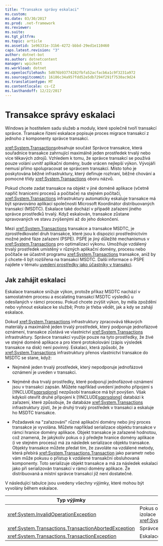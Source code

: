 ```yaml
---
title: "Transakce správy eskalaci"
ms.custom: 
ms.date: 03/30/2017
ms.prod: .net-framework
ms.reviewer: 
ms.suite: 
ms.tgt_pltfrm: 
ms.topic: article
ms.assetid: 1e96331e-31b6-4272-bbbd-29ed1e110460
caps.latest.revision: "3"
author: dotnet-bot
ms.author: dotnetcontent
manager: wpickett
ms.workload: dotnet
ms.openlocfilehash: 5d076b93774282fbfa52acfacb6a1c9f3231a972
ms.sourcegitcommit: 16186c34a957fdd52e5db7294f291f7530ac9d24
ms.translationtype: MT
ms.contentlocale: cs-CZ
ms.lasthandoff: 12/22/2017
---
```

# <a name="transaction-management-escalation"></a>Transakce správy eskalaci
Windows je hostitelem sadu služeb a moduly, které společně tvoří transakcí správce. Transakce řízení eskalace popisuje proces migrace transakcí z jednoho z komponenty správce transakcí.  
  
 <xref:System.Transactions>obsahuje součást Správce transakce, která souřadnice transakce zahrnující maximálně jeden prostředek trvalý nebo více těkavých zdrojů. Vzhledem k tomu, že správce transakcí se používá pouze volání uvnitř aplikační domény, bude vrácen nejlepší výkon. Vývojáři nemusí přímo spolupracovat se správcem transakcí. Místo toho je poskytována běžné infrastruktury, který definuje rozhraní, běžné chování a pomocné třídy <xref:System.Transactions> oboru názvů.  
  
 Pokud chcete zadat transakce na objekt v jiné doméně aplikace (včetně napříč hranicemi procesů a počítače) na stejném počítači, <xref:System.Transactions> infrastruktury automaticky eskaluje transakce má být spravováno aplikací společnosti Microsoft Koordinátor distribuovaných transakcí (MSDTC). Eskalace také dochází v případě zařazení jiného správce prostředků trvalý. Když eskalován, transakce zůstane spravovaných ve stavu zvýšenými až do jeho dokončení.  
  
 Mezi <xref:System.Transactions> transakce a transakce MSDTC, je zprostředkovatel druh transakce, které jsou k dispozici prostřednictvím možné jedné fáze zařazení (PSPE). PSPE je jiný důležité mechanismus v <xref:System.Transactions> pro optimalizaci výkonu. Umožňuje vzdálený trvalý prostředek umístěný v různých aplikační domény, procesu nebo počítače se účastnit programu <xref:System.Transactions> transakce, aniž by ji chcete-li být rozšířena na transakci MSDTC. Další informace o PSPE najdete v tématu [uvedení prostředky jako účastníky v transakci](../../../../docs/framework/data/transactions/enlisting-resources-as-participants-in-a-transaction.md).  
  
## <a name="how-escalation-is-initiated"></a>Jak zahájit eskalaci  
 Eskalace transakce snižuje výkon, protože příkaz MSDTC nachází v samostatném procesu a escalating transakcí MSDTC výsledků u odesílaných v rámci procesu. Pokud chcete zvýšit výkon, by měla zpoždění nebo vyhnout eskalace ke službě; Proto je třeba vědět, jak a kdy se zahájí eskalace.  
  
 Dokud <xref:System.Transactions> infrastruktury zpracovává těkavých materiály a maximálně jeden trvalý prostředek, který podporuje jednofázové oznámení, transakce zůstává ve vlastnictví <xref:System.Transactions> infrastruktury. Správce transakcí využije pouze na tyto prostředky, že živé ve stejné doméně aplikace a pro které protokolování (zápis výsledek transakce na disk) není povinný. Eskalaci, která způsobí, že <xref:System.Transactions> infrastruktury přenos vlastnictví transakce do MSDTC se stane, když:  
  
-   Nejméně jeden trvalý prostředek, který nepodporuje jednofázové oznámení je uveden v transakci.  
  
-   Nejméně dva trvalý prostředky, které podporují jednofázové oznámení jsou v transakci zapsán. Můžete například uvedení jednoho připojení s [!INCLUDE[sqprsqlong](../../../../includes/sqprsqlong-md.md)] nezpůsobí transakce má být povýšen. Však kdykoli otevřít druhé připojení k [!INCLUDE[sqprsqlong](../../../../includes/sqprsqlong-md.md)] databázi k zařazení, které způsobuje, že databáze <xref:System.Transactions> infrastruktury zjistí, že je druhý trvalý prostředek v transakci a eskaluje ho MSDTC transakce.  
  
-   Požadavek na "zařazování" různé aplikační domény nebo jiný proces transakce je vyvolána. Můžete například serializace objektu transakce v rámci hranice domény aplikace. Objekt transakce je zařazené hodnotou, což znamená, že jakýkoliv pokus o ji předejte hranice domény aplikace (i ve stejném procesu) má za následek serializace objektu transakce. Objekty transakce můžete předat tím, že zavoláte na vzdálené metody, která přebírá <xref:System.Transactions.Transaction> jako parametr nebo vám může pokusu o přístup k vzdálené transakční obsluhovaná komponenty. Toto serializuje objekt transakce a má za následek eskalaci jako při serializován transakcí v rámci domény aplikace. Že distribuovaná a místní správce transakcí již není dostatečné.  
  
 V následující tabulce jsou uvedeny všechny výjimky, které mohou být vyvolány během eskalace.  
  
|Typ výjimky|Podmínka|  
|--------------------|---------------|  
|<xref:System.InvalidOperationException>|Pokus o eskalovat transakce se rovná úroveň izolace <xref:System.Transactions.IsolationLevel.Snapshot>.|  
|<xref:System.Transactions.TransactionAbortedException>|Správce transakcí je nefunkční.|  
|<xref:System.Transactions.TransactionException>|Eskalace nezdaří a aplikace je přerušeno.|
